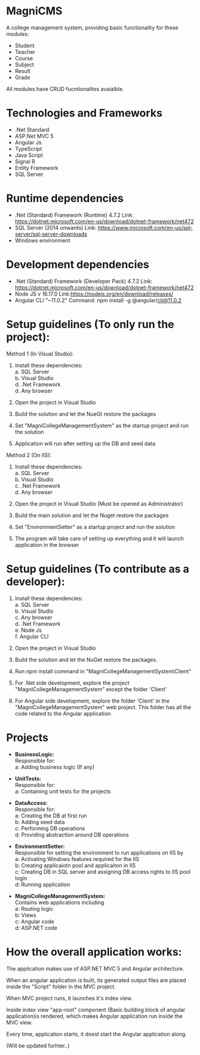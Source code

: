 # MagniCMS
A college management system, providing  basic functionality for these modules: 

* Student
* Teacher
* Course
* Subject 
* Result 
* Grade

All modules have CRUD fucntionalites avaialble. 

# Technologies and Frameworks

* .Net Standard
* ASP.Net MVC 5
* Angular Js 
* TypeScript
* Java Script 
* Signal R
* Entity Framework 
* SQL Server

# Runtime dependencies
* .Net (Standard) Framework  (Runtime) 4.7.2
Link: https://dotnet.microsoft.com/en-us/download/dotnet-framework/net472 
* SQL Server (2014 onwards)
Link: https://www.microsoft.com/en-us/sql-server/sql-server-downloads
* Windows environment

# Development dependencies
* .Net (Standard) Framework  (Developer Pack) 4.7.2
Link: https://dotnet.microsoft.com/en-us/download/dotnet-framework/net472 
* Node JS v 16.17.0  Link:https://nodejs.org/en/download/releases/
* Angular CLI "~11.0.2" Command: npm install -g @angular/cli@11.0.2
    
# Setup guidelines (To only run the project):
Method 1 (In Visual Studio):
1) Install these dependencies:
    <br/>a. SQL Server
    <br/>b. Visual Studio
    <br/>d. .Net Framework
    <br/>d. Any browser
    
2) Open the project in Visual Studio
3) Build the solution and let the NueGt restore the packages
4) Set "MagniCollegeManagementSystem" as the startup project and run the solution
5) Application will run after setting up the DB and seed data
    
Method 2 (On IIS):
1) Install these dependencies:
    <br/>a. SQL Server
    <br/>b. Visual Studio
    <br/>c. .Net Framework
    <br/>d. Any browser
    
2) Open the project in Visual Studio (Must be opened as Administrator)
3) Build the main solution and let the Nuget restore the packages
4) Set "EnvironmentSetter" as a startup project and run the solution
5) The program will take care of setting up everything and it will launch application in the browser

# Setup guidelines (To contribute as a developer):

1) Install these dependencies:
    <br/>a. SQL Server
    <br/>b. Visual Studio
    <br/>c. Any browser
    <br/>d. .Net Framework
    <br/>e. Node Js
    <br/>f. Angular CLI

2) Open the project in Visual Studio
3) Build the solution and let the NuGet restore the packages.
4) Run npm install command in  "MagniCollegeManagementSystem\Client"
4) For .Net side development, explore the project "MagniCollegeManagementSystem" except the folder 'Client'
5) For Angular side development, explore the folder 'Client' in the "MagniCollegeManagementSystem" web project. This folder has all the code related to the Angular application

# Projects
* <b>  BusinessLogic:</b>
<br> Responsible for:
<br> a: Adding business logic (If any)

* <b>  UnitTests:</b>
<br> Responsible for:
<br> a: Containing unit tests for the projects

* <b>  DataAccess:</b>
<br> Responsible for:
<br> a: Creating the DB at first run
<br> b: Adding seed data
<br> c: Performing DB operations
<br> d: Providing abstraction around DB operations


 * <b> EnvironmentSetter:</b>
<br> Responsible for setting the environment to run applications on IIS by
<br> a: Activating Windows features required for the IIS
<br> b: Creating applicaiotn pool and applicaiton in IIS
<br> c: Creating DB in SQL server and assigning  DB access rights to IIS pool login
<br> d: Running application

* <b>  MagniCollegeManagementSystem:</b>
<br> Contains web applications including
<br> a: Routing logic
<br> b: Views
<br> c: Angular code
<br> d: ASP.NET code

# How the overall application works:
The application makes use of ASP.NET MVC 5 and Angular architecture.

When an angular application is built, its generated output files are placed inside the "Script" folder in the MVC project.

When MVC project runs, it launches it's index view.  

Inside index view "app-root" component (Basic building block of angular application)is rendered, which makes Angular application run inside the MVC view.

Every time, application starts, it doest start the Angular application along. 

(Will be updated furhter..)
